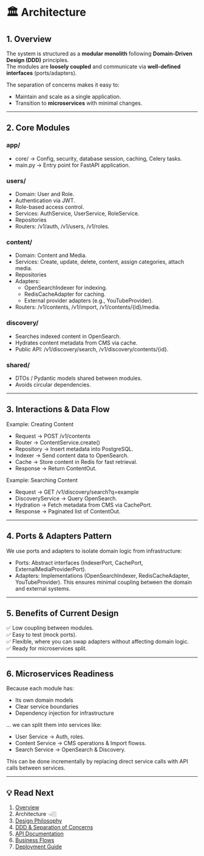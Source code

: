 # 🏛 Architecture

## 1. Overview

The system is structured as a **modular monolith** following **Domain-Driven Design (DDD)** principles.  
The modules are **loosely coupled** and communicate via **well-defined interfaces** (ports/adapters).

The separation of concerns makes it easy to:
- Maintain and scale as a single application.
- Transition to **microservices** with minimal changes.

---

## 2. Core Modules
### app/
- core/ → Config, security, database session, caching, Celery tasks.
- main.py → Entry point for FastAPI application.

### users/
- Domain: User and Role.
- Authentication via JWT.
- Role-based access control.
- Services: AuthService, UserService, RoleService.
- Repositories
- Routers: /v1/auth, /v1/users, /v1/roles.

### content/
- Domain: Content and Media.
- Services: Create, update, delete, content, assign categories, attach media.
- Repositories
- Adapters:
  - OpenSearchIndexer for indexing.
  - RedisCacheAdapter for caching.
  - External provider adapters (e.g., YouTubeProvider).
- Routers: /v1/contents, /v1/import, /v1/contents/{id}/media.

### discovery/

- Searches indexed content in OpenSearch.
- Hydrates content metadata from CMS via cache.
- Public API: /v1/discovery/search, /v1/discovery/contents/{id}.

### shared/
- DTOs / Pydantic models shared between modules.
- Avoids circular dependencies.

---

## 3. Interactions & Data Flow
Example: Creating Content
- Request → POST /v1/contents
- Router → ContentService.create()
- Repository → Insert metadata into PostgreSQL.
- Indexer → Send content data to OpenSearch.
- Cache → Store content in Redis for fast retrieval.
- Response → Return ContentOut.

Example: Searching Content
- Request → GET /v1/discovery/search?q=example
- DiscoveryService → Query OpenSearch.
- Hydration → Fetch metadata from CMS via CachePort.
- Response → Paginated list of ContentOut.

--- 

## 4. Ports & Adapters Pattern

We use ports and adapters to isolate domain logic from infrastructure:
- Ports: Abstract interfaces (IndexerPort, CachePort, ExternalMediaProviderPort).
- Adapters: Implementations (OpenSearchIndexer, RedisCacheAdapter, YouTubeProvider).
This ensures minimal coupling between the domain and external systems.

---

## 5. Benefits of Current Design
✅ Low coupling between modules.<br>
✅ Easy to test (mock ports).<br>
✅ Flexible, where you can swap adapters without affecting domain logic.<br>
✅ Ready for microservices split.

---

## 6. Microservices Readiness

Because each module has:
- Its own domain models
- Clear service boundaries
- Dependency injection for infrastructure

… we can split them into services like:

- User Service → Auth, roles.
- Content Service → CMS operations & Import flowss.
- Search Service → OpenSearch & Discovery.

This can be done incrementally by replacing direct service calls with API calls between services.


---
## 💡 Read Next
1. [Overview](00-Overview.md)
2. Architecture 👈🏼
3. [Design Philosophy](02-Design-Philosophy.md)
4. [DDD & Separation of Concerns](03-DDD-and-Separation-of-Concerns.md)
5. [API Documentation](04-API-Documentation.md)
6. [Business Flows](05-Business-Flows.md)
7. [Deployment Guide](06-Deployment.md)